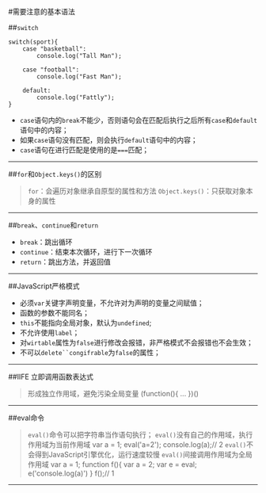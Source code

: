 #需要注意的基本语法

##`switch`

    switch(sport){
        case "basketball":
            console.log("Tall Man");
            
        case "football":
            console.log("Fast Man");
            
        default:
            console.log("Fattly");
    }

+ `case`语句内的`break`不能少，否则语句会在匹配后执行之后所有`case`和`default`语句中的内容；
+ 如果`case`语句没有匹配，则会执行`default`语句中的内容；
+ `case`语句在进行匹配是使用的是`===`匹配；

---
##`for`和`Object.keys()`的区别
> `for`：会遍历对象继承自原型的属性和方法
> `Object.keys()`：只获取对象本身的属性

---
##`break`、`continue`和`return`
+ `break`：跳出循环
+ `continue`：结束本次循环，进行下一次循环
+ `return`：跳出方法，并返回值

---
##JavaScript严格模式
+ 必须`var`关键字声明变量，不允许对为声明的变量之间赋值；
+ 函数的参数不能同名；
+ `this`不能指向全局对象，默认为`undefined`;
+ 不允许使用`label`；
+ 对`wirtable`属性为`false`进行修改会报错，非严格模式不会报错也不会生效；
+ 不可以`delete``congifrable`为`false`的属性；

---
##IIFE 立即调用函数表达式
> 形成独立作用域，避免污染全局变量
    (function(){
        ... 
    })()
---
##eval命令
> `eval()`命令可以把字符串当作语句执行；
> `eval()`没有自己的作用域，执行作用域为当前作用域
    var a = 1;
    eval('a=2');
    console.log(a);// 2
> `eval()`不会得到JavaScript引擎优化，运行速度较慢
> `eval()`间接调用作用域为全局作用域
    var a = 1;
    function f(){
        var a = 2;
        var e = eval;
        e('console.log(a)')
    }
    f();// 1
---
